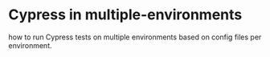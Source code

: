 # Cypress in multiple-environments

how to run Cypress tests on multiple environments based on config files per environment.
